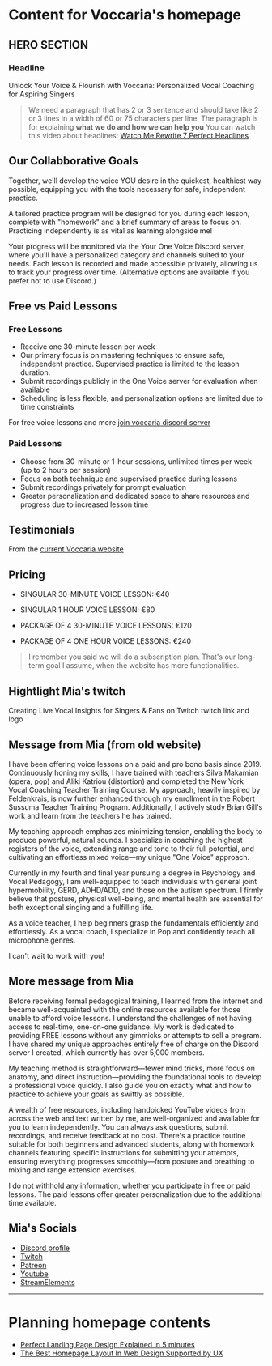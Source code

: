 # Content for Voccaria's homepage

## HERO SECTION

### Headline

Unlock Your Voice & Flourish with Voccaria: Personalized Vocal Coaching for Aspiring Singers

> We need a paragraph that has 2 or 3 sentence and should take like 2 or 3 lines in a width of 60 or 75 characters per line. The paragraph is for explaining **what we do and how we can help you**
> You can watch this video about headlines:
> [Watch Me Rewrite 7 Perfect Headlines](https://youtu.be/Ddred_AqShM)

## Our Collabborative Goals

Together, we'll develop the voice YOU desire in the quickest, healthiest way possible, equipping you with the tools necessary for safe, independent practice.

A tailored practice program will be designed for you during each lesson, complete with "homework" and a brief summary of areas to focus on. Practicing independently is as vital as learning alongside me!

Your progress will be monitored via the Your One Voice Discord server, where you'll have a personalized category and channels suited to your needs. Each lesson is recorded and made accessible privately, allowing us to track your progress over time. (Alternative options are available if you prefer not to use Discord.)

## Free vs Paid Lessons

### Free Lessons

- Receive one 30-minute lesson per week
- Our primary focus is on mastering techniques to ensure safe, independent practice. Supervised practice is limited to the lesson duration.
- Submit recordings publicly in the One Voice server for evaluation when available
- Scheduling is less flexible, and personalization options are limited due to time constraints

For free voice lessons and more [join voccaria discord server](https://discord.gg/4Z5JKYPhTe)

### Paid Lessons

- Choose from 30-minute or 1-hour sessions, unlimited times per week (up to 2 hours per session)
- Focus on both technique and supervised practice during lessons
- Submit recordings privately for prompt evaluation
- Greater personalization and dedicated space to share resources and progress due to increased lesson time

## Testimonials

From the [current Voccaria website](https://voccaria.com/)

## Pricing

- SINGULAR 30-MINUTE VOICE LESSON: €40

- SINGULAR 1 HOUR VOICE LESSON: €80

- PACKAGE OF 4 30-MINUTE VOICE LESSONS: €120

- PACKAGE OF 4 ONE HOUR VOICE LESSONS: €240

> I remember you said we will do a subscription plan. That's our long-term goal I assume, when the website has more functionalities.

## Hightlight Mia's twitch

Creating Live Vocal Insights for Singers & Fans on Twitch twitch link and logo

## Message from Mia (from old website)

I have been offering voice lessons on a paid and pro bono basis since 2019. Continuously honing my skills, I have trained with teachers Silva Makamian (opera, pop) and Aliki Katriou (distortion) and completed the New York Vocal Coaching Teacher Training Course. My approach, heavily inspired by Feldenkrais, is now further enhanced through my enrollment in the Robert Sussuma Teacher Training Program. Additionally, I actively study Brian Gill's work and learn from the teachers he has trained.

My teaching approach emphasizes minimizing tension, enabling the body to produce powerful, natural sounds. I specialize in coaching the highest registers of the voice, extending range and tone to their full potential, and cultivating an effortless mixed voice—my unique "One Voice" approach.

Currently in my fourth and final year pursuing a degree in Psychology and Vocal Pedagogy, I am well-equipped to teach individuals with general joint hypermobility, GERD, ADHD/ADD, and those on the autism spectrum. I firmly believe that posture, physical well-being, and mental health are essential for both exceptional singing and a fulfilling life.

As a voice teacher, I help beginners grasp the fundamentals efficiently and effortlessly. As a vocal coach, I specialize in Pop and confidently teach all microphone genres.

I can't wait to work with you!

## More message from Mia

Before receiving formal pedagogical training, I learned from the internet and became well-acquainted with the online resources available for those unable to afford voice lessons. I understand the challenges of not having access to real-time, one-on-one guidance. My work is dedicated to providing FREE lessons without any gimmicks or attempts to sell a program. I have shared my unique approaches entirely free of charge on the Discord server I created, which currently has over 5,000 members.

My teaching method is straightforward—fewer mind tricks, more focus on anatomy, and direct instruction—providing the foundational tools to develop a professional voice quickly. I also guide you on exactly what and how to practice to achieve your goals as swiftly as possible.

A wealth of free resources, including handpicked YouTube videos from across the web and text written by me, are well-organized and available for you to learn independently. You can always ask questions, submit recordings, and receive feedback at no cost. There's a practice routine suitable for both beginners and advanced students, along with homework channels featuring specific instructions for submitting your attempts, ensuring everything progresses smoothly—from posture and breathing to mixing and range extension exercises.

I do not withhold any information, whether you participate in free or paid lessons. The paid lessons offer greater personalization due to the additional time available.

## Mia's Socials

- [Discord profile](https://discordapp.com/users/140513822069882881)
- [Twitch](https://www.twitch.tv/miavoiceteacher)
- [Patreon](https://www.patreon.com/MiaVoiceTeacher)
- [Youtube](https://www.youtube.com/@miavoiceteacher)
- [StreamElements](https://www.youtube.com/@miavoiceteacher)

---

# Planning homepage contents

- [Perfect Landing Page Design Explained in 5 minutes](https://youtu.be/GTNgiTK-ic8)
- [The Best Homepage Layout In Web Design Supported by UX](https://youtu.be/g0db5kA4BfQ)
